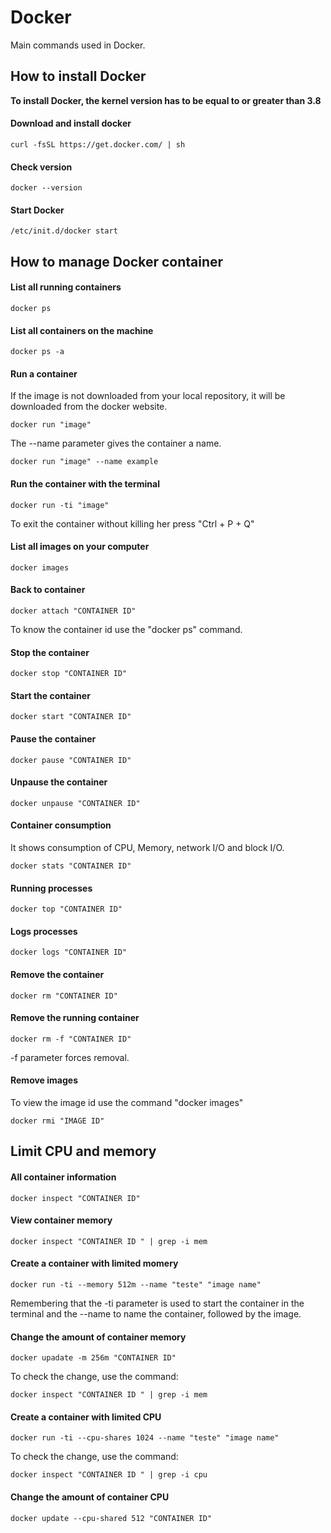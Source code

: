 # Docker
Main commands used in Docker.



## How to install Docker

**To install Docker, the kernel version has to be equal to or greater than 3.8**

#### Download and install docker 
```
curl -fsSL https://get.docker.com/ | sh
```
#### Check version
```
docker --version
```
#### Start Docker
```
/etc/init.d/docker start
```



## How to manage Docker container

#### List all running containers
```
docker ps
```

#### List all containers on the machine 
```
docker ps -a
```

#### Run a container
If the image is not downloaded from your local repository, it will be downloaded from the docker website.
```
docker run "image"
```
The --name parameter gives the container a name.
```
docker run "image" --name example
```

#### Run the container with the terminal 
```
docker run -ti "image"
```
To exit the container without killing her press "Ctrl + P + Q"

#### List all images on your computer
```
docker images
```

#### Back to container
```
docker attach "CONTAINER ID"
```
To know the container id use the "docker ps" command.

#### Stop the container
```
docker stop "CONTAINER ID"
```

#### Start the container
```
docker start "CONTAINER ID"
```

#### Pause the container
```
docker pause "CONTAINER ID"
```

#### Unpause the container
```
docker unpause "CONTAINER ID"
```

#### Container consumption
It shows consumption of CPU, Memory, network I/O and block I/O.
```
docker stats "CONTAINER ID"
```

#### Running processes
```
docker top "CONTAINER ID"
```

#### Logs processes
```
docker logs "CONTAINER ID"
```

#### Remove the container
```
docker rm "CONTAINER ID"
```

#### Remove the running container
```
docker rm -f "CONTAINER ID"
```
-f parameter forces removal.

#### Remove images
To view the image id use the command "docker images"
```
docker rmi "IMAGE ID"
```



## Limit CPU and memory

#### All container information 
```
docker inspect "CONTAINER ID"
```

#### View container memory
```
docker inspect "CONTAINER ID " | grep -i mem
```

#### Create a container with limited momery
```
docker run -ti --memory 512m --name "teste" "image name"
```
Remembering that the -ti parameter is used to start the container in the terminal and the --name to name the container, followed by the image.

#### Change the amount of container memory  
```
docker upadate -m 256m "CONTAINER ID"
```
To check the change, use the command:
```
docker inspect "CONTAINER ID " | grep -i mem
```

#### Create a container with limited CPU
```
docker run -ti --cpu-shares 1024 --name "teste" "image name"
```
To check the change, use the command:
```
docker inspect "CONTAINER ID " | grep -i cpu
```

#### Change the amount of container CPU
```
docker update --cpu-shared 512 "CONTAINER ID"
```
